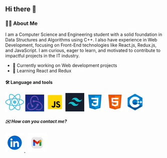 ## Hi there 👋

### 👩‍💻 About Me
I am a Computer Science and Engineering student with a solid foundation in Data Structures and Algorithms using C++. I also have experience in Web Development, focusing on Front-End technologies like React.js, Redux.js, and JavaScript. I am curious, eager to learn, and motivated to contribute to impactful projects in the IT industry.

- 🔭 Currently working on Web development projects
- 🌱 Learning React and Redux

#### 🛠 Language and tools
<img src="img/react.png" alt="React Logo" width="60"> <img src="img/redux.png" alt="Redux Logo" width="60">
<img src="img/js.jpeg" alt="JAVASCRIPT Logo" width="60"> 
<img src="img/Tailwind.png" alt="TAILWIND Logo" width="60">
 <img src="img/css.jpeg" alt="CSS Logo" width="60"> 
 <img src="img/html.png" alt="HTML Logo" width="60">
 <img src="img/c++.png" alt= "C++Logo" width="60"> 

  
##### ✉️ How can you contact me?

<a href="https://www.linkedin.com/in/vidhangite/">
  <img src="img/Linkedin.jpeg" alt="Linkedin" width="60" >
</a>&nbsp;
<a href="mailto:vidhangite@gmail.com">
  <img src="img/gmail.jpeg" alt="Email" width="60" >
</a>


